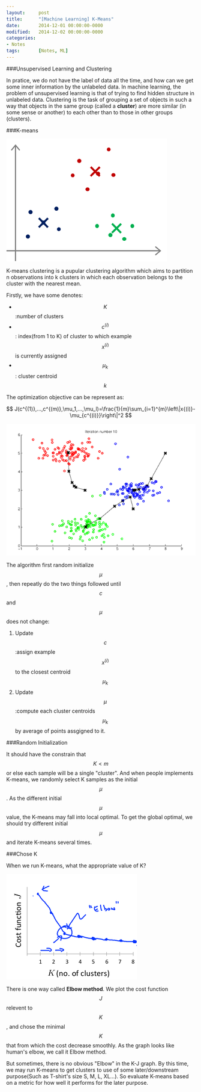 ```yaml
---
layout: 	post
title:  	"[Machine Learning] K-Means"
date:   	2014-12-01 00:00:00-0000
modified:	2014-12-02 00:00:00-0000
categories: 
- Notes
tags:		[Notes, ML]
---
```


###Unsupervised Learning and Clustering

In pratice, we do not have the label of data all the time, and how can we get some inner information by the unlabeled data. In machine learning, the problem of unsupervised learning is that of trying to find hidden structure in unlabeled data. Clustering is the task of grouping a set of objects in such a way that objects in the same group (called a **cluster**) are more similar (in some sense or another) to each other than to those in other groups (clusters). 

###K-means

![K-means][K-means]

K-means clustering is a pupular clustering algorithm which aims to partition n observations into k clusters in which each observation belongs to the cluster with the nearest mean.

Firstly, we have some denotes:

+ $$ K $$:number of clusters
+ $$ c^{(i)} $$: index(from 1 to K) of cluster to which example $$ x^{(i)} $$ is currently assigned
+ $$ \mu_k $$: cluster centroid $$ k $$

The optimization objective can be represent as:

$$ J(c^{(1)},...,c^{(m)},\mu_1,...,\mu_l)=\frac{1}{m}\sum_{i=1}^{m}\left\|x{(i)}-\mu_{c^{(i)}}\right\|^2 $$


![iter][iter]

The algorithm first random initialize $$ \mu $$, then repeatly do the two things followed until $$ c $$ and $$ \mu $$ does not change:

1. Update $$ c $$:assign example $$ x^{(i)} $$ to the closest centroid $$ \mu_k $$
2. Update $$ \mu $$:compute each cluster centroids $$ \mu_k $$ by average of points assgigned to it.

###Random Initialization

It should have the constrain that $$ K < m $$ or else each sample will be a single "cluster". And when people implements K-means, we randomly select K samples as the initial $$ \mu $$. As the different initial $$ \mu $$ value, the K-means may fall into local optimal. To get the global optimal, we should try different initial $$ \mu $$ and iterate K-means several times.

###Chose K

When we run K-means, what the appropriate value of K?

![Elbow][Elbow]

There is one way called **Elbow method**. We plot the cost function $$ J $$ relevent to $$ K $$, and chose the minimal $$ K $$ that from which the cost decrease smoothly. As the graph looks like human's elbow, we call it Elbow method.

But sometimes, there is no obvious "Elbow" in the K-J graph. By this time, we may run K-means to get clusters to use of some later/downstream purpose(Such as T-shirt's size S, M, L, XL...). So evaluate K-means based on a metric for how well it performs for the later purpose.






[K-means]:/images/K-means.png
[iter]:/images/K-means_iter.png
[Elbow]:/images/K-means_elbow.png
